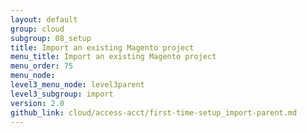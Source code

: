 ```yaml
---
layout: default
group: cloud
subgroup: 08_setup
title: Import an existing Magento project
menu_title: Import an existing Magento project
menu_order: 75
menu_node: 
level3_menu_node: level3parent
level3_subgroup: import
version: 2.0
github_link: cloud/access-acct/first-time-setup_import-parent.md
---
```

 